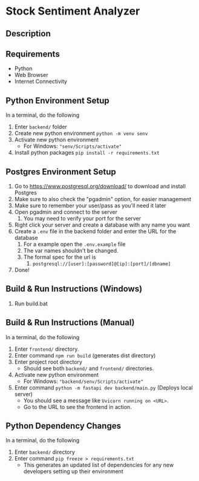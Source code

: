 # Stock Sentiment Analyzer

## Description


## Requirements
- Python
- Web Browser
- Internet Connectivity

## Python Environment Setup
In a terminal, do the following
1. Enter `backend/` folder
1. Create new python environment `python -m venv senv`
1. Activate new python environment
	- For Windows: `"senv/Scripts/activate"`
1. Install python packages `pip install -r requirements.txt`

## Postgres Environment Setup
1. Go to https://www.postgresql.org/download/ to download and install Postgres
1. Make sure to also check the "pgadmin" option, for easier management
1. Make sure to remember your user/pass as you'll need it later
1. Open pgadmin and connect to the server
	1. You may need to verify your port for the server
1. Right click your server and create a database with any name you want
1. Create a `.env` file in the backend folder and enter the URL for the database
	1. For a example open the `.env.example` file
	1. The var names shouldn't be changed.
	1. The formal spec for the url is 
		1. `postgresql://[user]:[password]@[ip]:[port]/[dbname]`
1. Done!

## Build & Run Instructions (Windows)
1. Run build.bat

## Build & Run Instructions (Manual)
In a terminal, do the following
1. Enter `frontend/` directory.
1. Enter command `npm run build` (generates dist directory)
1. Enter project root directory
	- Should see both `backend/` and `frontend/` directories.
1. Activate new python environment
	- For Windows: `"backend/senv/Scripts/activate"`
1. Enter command `python -m fastapi dev backend/main.py` (Deploys local server)
	- You should see a message like `Uvicorn running on <URL>`.
	- Go to the URL to see the frontend in action.

## Python Dependency Changes
In a terminal, do the following
1. Enter `backend/` directory
1. Enter command `pip freeze > requirements.txt`
	- This generates an updated list of dependencies for any new developers setting up their environment